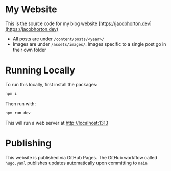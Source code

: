 # My Website

This is the source code for my blog website [https://jacobhorton.dev](https://jacobhorton.dev)

- All posts are under `/content/posts/<year>/`
- Images are under `/assets/images/`. Images specific to a single post go in their own folder


# Running Locally

To run this locally, first install the packages:
```bash
npm i
```

Then run with:
```bash
npm run dev
```

This will run a web server at [http://localhost:1313](http://localhost:1313)


# Publishing

This website is published via GitHub Pages. The GitHub workflow called `hugo.yaml` publishes updates automatically upon committing to `main`
